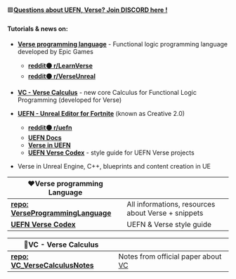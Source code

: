 🟪[**Questions about UEFN, Verse? Join DISCORD here !**](discord.gg/bKEgXTqSCc)
#### Tutorials & news on:
* **[Verse programming language](https://simon.peytonjones.org/assets/pdfs/haskell-exchange-22.pdf)** - Functional logic programming language developed by Epic Games
   * **[reddit🟠 r/LearnVerse](https://reddit.com/r/LearnVerse)**
   * **[reddit🟠 r/VerseUnreal](https://reddit.com/r/VerseUnreal)**

 * **[VC - Verse Calculus](https://simon.peytonjones.org/assets/pdfs/verse-March23.pdf)** - new core Calculus for Functional Logic Programming (developed for Verse)
* **[UEFN - Unreal Editor for Fortnite](https://store.epicgames.com/en-US/p/fortnite--uefn)** (known as Creative 2.0)
   * **[reddit🟠 r/uefn](https://reddit.com/r/uefn)**
   * **[UEFN Docs](https://dev.epicgames.com/documentation/en-us/uefn/unreal-editor-for-fortnite-documentation)**
   * **[Verse in UEFN](https://dev.epicgames.com/documentation/en-us/uefn/verse-language-reference)**
   * **[UEFN Verse Codex](https://github.com/UnrealVerseGuru/VerseProgrammingLanguage/blob/main/UEFN%20Verse/UEFN_VerseCodex.md)** - style guide for UEFN Verse projects
*  Verse in Unreal Engine, C++, blueprints and content creation in UE

|❤Verse programming Language||
|---------------------------|-----------|
|**[repo: VerseProgrammingLanguage](https://github.com/UnrealVerseGuru/VerseProgrammingLanguage)**| All informations, resources about Verse + snippets |
|**[UEFN Verse Codex](https://github.com/UnrealVerseGuru/VerseProgrammingLanguage/blob/main/UEFN%20Verse/UEFN_VerseCodex.md)**| UEFN & Verse style guide |


|💜VC - Verse Calculus||
|---------------------------|-----------|
|**[repo: VC_VerseCalculusNotes](https://github.com/UnrealVerseGuru/VC_VerseCalculus)**| Notes from official paper about [VC](https://simon.peytonjones.org/assets/pdfs/verse-March23.pdf) |
